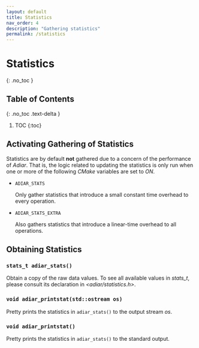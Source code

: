 ```yaml
---
layout: default
title: Statistics
nav_order: 4
description: "Gathering statistics"
permalink: /statistics
---
```


# Statistics
{: .no_toc }

## Table of Contents
{: .no_toc .text-delta }

1. TOC
{:toc}

## Activating Gathering of Statistics
Statistics are by default **not** gathered due to a concern of the performance
of *Adiar*. That is, the logic related to updating the statistics is only run
when one or more of the following *CMake* variables are set to *ON*.

- `ADIAR_STATS`

  Only gather statistics that introduce a small constant time overhead to every
  operation.

- `ADIAR_STATS_EXTRA`

  Also gathers statistics that introduce a linear-time overhead to all
  operations.

## Obtaining Statistics

### `stats_t adiar_stats()`

Obtain a copy of the raw data values. To see all available values in *stats_t*,
please consult its declaration in *<adiar/statistics.h>*.

### `void adiar_printstat(std::ostream os)`

Pretty prints the statistics in `adiar_stats()` to the output stream *os*.

### `void adiar_printstat()`

Pretty prints the statistics in `adiar_stats()` to the standard output.
